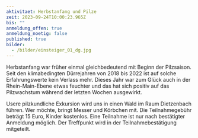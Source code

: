 ```yaml
---
aktivitaet: Herbstanfang und Pilze
zeit: 2023-09-24T10:00:23.965Z
bis: ""
anmeldung_offen: true
anmeldung_noetig: false
published: true
bilder:
  - /bilder/einsteiger_01_dg.jpg
---
```

Herbstanfang war früher einmal gleichbedeutend mit Beginn der Pilzsaison. Seit den klimabedingten Dürrejahren von 2018 bis 2022 ist auf solche Erfahrungswerte kein Verlass mehr. Dieses Jahr war zum Glück auch in der Rhein-Main-Ebene etwas feuchter und das hat sich positiv auf das Pilzwachstum während der letzten Wochen ausgewirkt. 

Usere pilzkundliche Exkursion wird uns in einen Wald im Raum Dietzenbach führen. Wer möchte, bringt Messer und Körbchen mit. Die Teilnahmegebühr beträgt 15 Euro, Kinder kostenlos. Eine Teilnahme ist nur nach bestätigter Anmeldung möglich. Der Treffpunkt wird in der Teilnahmebestätigung mitgeteilt.
